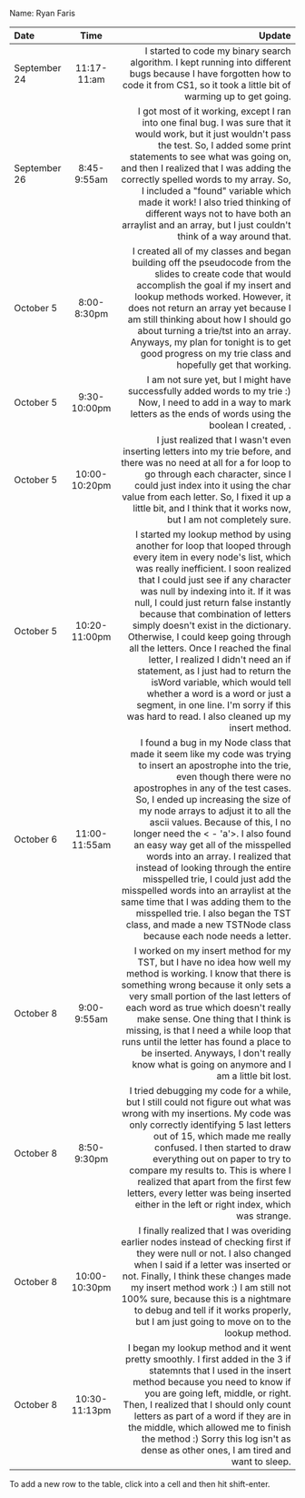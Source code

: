 Name: Ryan Faris

| Date         |     Time      |                                                                                                                                                                                                                                                                                                                                                                                                                                                                                                                                                                                                                                                                                        Update |
|:-------------|:-------------:|----------------------------------------------------------------------------------------------------------------------------------------------------------------------------------------------------------------------------------------------------------------------------------------------------------------------------------------------------------------------------------------------------------------------------------------------------------------------------------------------------------------------------------------------------------------------------------------------------------------------------------------------------------------------------------------------:|
| September 24 |  11:17-11:am  |                                                                                                                                                                                                                                                                                                                                                                                                                                                                                                        I started to code my binary search algorithm. I kept running into different bugs because I have forgotten how to code it from CS1, so it took a little bit of warming up to get going. |
| September 26 |  8:45-9:55am  |                                                                                                                                                                                                                            I got most of it working, except I ran into one final bug. I was sure that it would work, but it just wouldn't pass the test. So, I added some print statements to see what was going on, and then I realized that I was adding the correctly spelled words to my array. So, I included a "found" variable which made it work! I also tried thinking of different ways not to have both an arraylist and an array, but I just couldn't think of a way around that. |
| October 5    |  8:00-8:30pm  |                                                                                                                                                                                                                                                                              I created all of my classes and began building off the pseudocode from the slides to create code that would accomplish the goal if my insert and lookup methods worked. However, it does not return an array yet because I am still thinking about how I should go about turning a trie/tst into an array. Anyways, my plan for tonight is to get good progress on my trie class and hopefully get that working. |
| October 5    | 9:30-10:00pm  |                                                                                                                                                                                                                                                                                                                                                                                                                                                                                                            I am not sure yet, but I might have successfully added words to my trie :) Now, I need to add in a way to mark letters as the ends of words using the boolean I created, <isWord>. |
| October 5    | 10:00-10:20pm |                                                                                                                                                                                                                                                                                                                                                                      I just realized that I wasn't even inserting letters into my trie before, and there was no need at all for a for loop to go through each character, since I could just index into it using the char value from each letter. So, I fixed it up a little bit, and I think that it works now, but I am not completely sure. |
| October 5    | 10:20-11:00pm | I started my lookup method by using another for loop that looped through every item in every node's list, which was really inefficient. I soon realized that I could just see if any character was null by indexing into it. If it was null, I could just return false instantly because that combination of letters simply doesn't exist in the dictionary. Otherwise, I could keep going through all the letters. Once I reached the final letter, I realized I didn't need an if statement, as I just had to return the isWord variable, which would tell whether a word is a word or just a segment, in one line. I'm sorry if this was hard to read. I also cleaned up my insert method. |
| October 6    | 11:00-11:55am |  I found a bug in my Node class that made it seem like my code was trying to insert an apostrophe into the trie, even though there were no apostrophes in any of the test cases. So, I ended up increasing the size of my node arrays to adjust it to all the ascii values. Because of this, I no longer need the < - 'a'>. I also found an easy way get all of the misspelled words into an array. I realized that instead of looking through the entire misspelled trie, I could just add the misspelled words into an arraylist at the same time that I was adding them to the misspelled trie. I also began the TST class, and made a new TSTNode class because each node needs a letter. |
| October 8    |  9:00-9:55am  |                                                                                                                                                                                                                             I worked on my insert method for my TST, but I have no idea how well my method is working. I know that there is something wrong because it only sets a very small portion of the last letters of each word as true which doesn't really make sense. One thing that I think is missing, is that I need a while loop that runs until the letter has found a place to be inserted. Anyways, I don't really know what is going on anymore and I am a little bit lost. |
| October 8    |  8:50-9:30pm  |                                                                                                                                                                                                                                              I tried debugging my code for a while, but I still could not figure out what was wrong with my insertions. My code was only correctly identifying 5 last letters out of 15, which made me really confused. I then started to draw everything out on paper to try to compare my results to. This is where I realized that apart from the first few letters, every letter was being inserted either in the left or right index, which was strange. |
| October 8    | 10:00-10:30pm |                                                                                                                                                                                                                                                                                                         I finally realized that I was overiding earlier nodes instead of checking first if they were null or not. I also changed when I said if a letter was inserted or not. Finally, I think these changes made my insert method work :) I am still not 100% sure, because this is a nightmare to debug and tell if it works properly, but I am just going to move on to the lookup method. |
| October 8    | 10:30-11:13pm |                                                                                                                                                                                                                                                                               I began my lookup method and it went pretty smoothly. I first added in the 3 if statemnts that I used in the insert method because you need to know if you are going left, middle, or right. Then, I realized that I should only count letters as part of a word if they are in the middle, which allowed me to finish the method :) Sorry this log isn't as dense as other ones, I am tired and want to sleep. |


To add a new row to the table, click into a cell and then hit shift-enter.